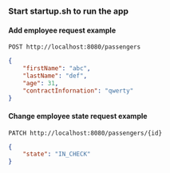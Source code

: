 ### Start startup.sh to run the app

#### Add employee request example

`POST http://localhost:8080/passengers`

```json 
{
    "firstName": "abc",
    "lastName": "def",
    "age": 31,
    "contractInfornation": "qwerty"
}
```

#### Change employee state request example

`PATCH http://localhost:8080/passengers/{id}`

```json 
{
    "state": "IN_CHECK"
}
